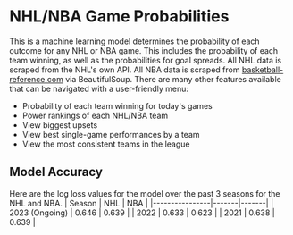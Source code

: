 # NHL/NBA Game Probabilities

This is a machine learning model determines the probability of each outcome for any NHL or NBA game. This includes the probability of each team winning, as well as the probabilities for goal spreads. All NHL data is scraped from the NHL's own API. All NBA data is scraped from [basketball-reference.com](https://www.basketball-reference.com/) via BeautifulSoup. There are many other features available that can be navigated with a user-friendly menu:

- Probability of each team winning for today's games
- Power rankings of each NHL/NBA team
- View biggest upsets
- View best single-game performances by a team
- View the most consistent teams in the league

## Model Accuracy

Here are the log loss values for the model over the past 3 seasons for the NHL and NBA. 
| Season         | NHL   | NBA   |
|----------------|-------|-------|
| 2023 (Ongoing) | 0.646 | 0.639 |
| 2022           | 0.633 | 0.623 |
| 2021           | 0.638 | 0.639 |
